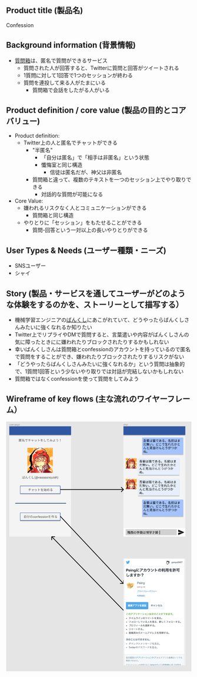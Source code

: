 ## Product title (製品名)

Confession

## Background information (背景情報)

- [質問箱](https://peing.net/ja/)は、匿名で質問ができるサービス
  - 質問された人が回答すると、Twitterに質問と回答がツイートされる
  - 1質問に対して1回答で1つのセッションが終わる
  - 質問を連投して来る人がたまにいる
    - 質問箱で会話をしたがる人がいる

## Product definition / core value (製品の目的とコアバリュー)

- Product definition:
  - Twitter上の人と匿名でチャットができる
    - "半匿名"
      - 「自分は匿名」で「相手は非匿名」という状態
      - 懺悔室と同じ構造
        - 信徒は匿名だが、神父は非匿名
    - 質問箱と違って、複数のテキストを一つのセッション上でやり取りできる
      - 対話的な質問が可能になる
- Core Value:
  - 嫌われるリスクなく人とコミュニケーションができる
    - 質問箱と同じ構造
  - やりとりに「セッション」をもたせることができる
    - 質問-回答という一対以上の長いやりとりができる

## User Types & Needs (ユーザー種類・ニーズ)

- SNSユーザー
- シャイ

## Story (製品・サービスを通してユーザーがどのような体験をするのかを、ストーリーとして描写する）

- 機械学習エンジニアの[ばんくし](https://twitter.com/vaaaaanquish)にあこがれていて、どうやったらばんくしさんみたいに強くなれるか知りたい
- Twitter上でリプライやDMで質問すると、言葉遣いや内容がばんくしさんの気に障ったときにに嫌われたりブロックされたりするかもしれない
- 幸いばんくしさんは質問箱とconfessionのアカウントを持っているので匿名で質問をすることができ、嫌われたりブロックされたりするリスクがない
- 「どうやったらばんくしさんみたいに強くなれるか」という質問は抽象的で、1質問1回答という少ないやり取りでは対話が完結しないかもしれない
- 質問箱ではなくconfessionを使って質問をしてみよう

## Wireframe of key flows (主な流れのワイヤーフレーム）

![](./pages.png)